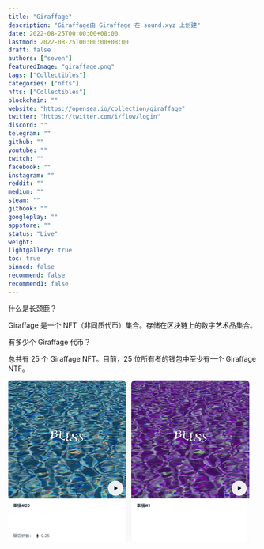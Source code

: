 ```yaml
---
title: "Giraffage"
description: "Giraffage由 Giraffage 在 sound.xyz 上创建"
date: 2022-08-25T00:00:00+08:00
lastmod: 2022-08-25T00:00:00+08:00
draft: false
authors: ["seven"]
featuredImage: "giraffage.png"
tags: ["Collectibles"]
categories: ["nfts"]
nfts: ["Collectibles"]
blockchain: ""
website: "https://opensea.io/collection/giraffage"
twitter: "https://twitter.com/i/flow/login"
discord: ""
telegram: ""
github: ""
youtube: ""
twitch: ""
facebook: ""
instagram: ""
reddit: ""
medium: ""
steam: ""
gitbook: ""
googleplay: ""
appstore: ""
status: "Live"
weight: 
lightgallery: true
toc: true
pinned: false
recommend: false
recommend1: false
---
```

 什么是长颈鹿？

Giraffage 是一个 NFT（非同质代币）集合。存储在区块链上的数字艺术品集合。

有多少个 Giraffage 代币？

总共有 25 个 Giraffage NFT。目前，25 位所有者的钱包中至少有一个 Giraffage NTF。

![nft](1661410614436.jpg)